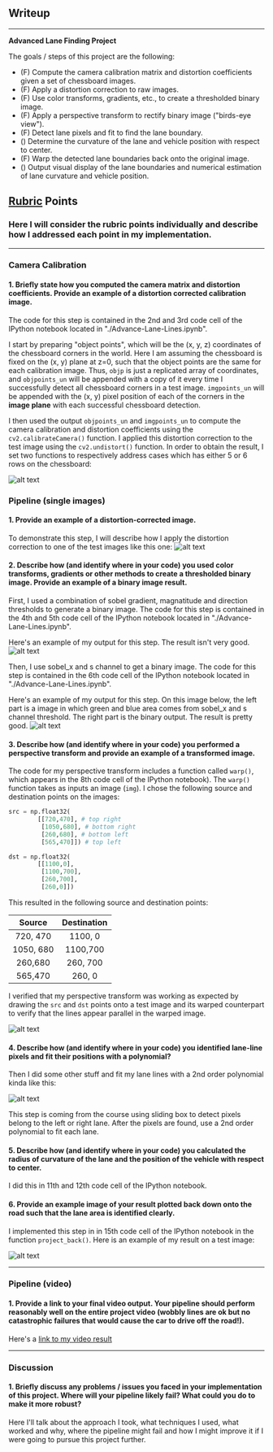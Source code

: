 ## Writeup

---

**Advanced Lane Finding Project**

The goals / steps of this project are the following:

* (F) Compute the camera calibration matrix and distortion coefficients given a set of chessboard images.
* (F) Apply a distortion correction to raw images.
* (F) Use color transforms, gradients, etc., to create a thresholded binary image.
* (F) Apply a perspective transform to rectify binary image ("birds-eye view").
* (F) Detect lane pixels and fit to find the lane boundary.
* () Determine the curvature of the lane and vehicle position with respect to center.
* (F) Warp the detected lane boundaries back onto the original image.
* () Output visual display of the lane boundaries and numerical estimation of lane curvature and vehicle position.

[//]: # (Image References)

[image1]: ./output_images/writeup_undistorted_image.jpg "Undistorted"
[image2]: ./test_images/test1.jpg "Road Transformed"
[image3]: ./output_images/combined.jpg "Binary Example 1"
[image4]: ./output_images/writeup_combined_hls_image.jpg "Binary Example 2"
[image5]: ./output_images/writeup_perspective_transformation.jpg "Perspective Transformation"
[image6]: ./output_images/writeup_fit_lane_lines.jpg "Fit lane lines"
[image7]: ./output_images/project_back.jpg "Project Back"
[video1]: ./project_video.mp4 "Video"

## [Rubric](https://review.udacity.com/#!/rubrics/571/view) Points

### Here I will consider the rubric points individually and describe how I addressed each point in my implementation.

---

### Camera Calibration

#### 1. Briefly state how you computed the camera matrix and distortion coefficients. Provide an example of a distortion corrected calibration image.

The code for this step is contained in the 2nd and 3rd code cell of the IPython notebook located in "./Advance-Lane-Lines.ipynb".

I start by preparing "object points", which will be the (x, y, z) coordinates of the chessboard corners in the world. Here I am assuming the chessboard is fixed on the (x, y) plane at z=0, such that the object points are the same for each calibration image.  Thus, `objp` is just a replicated array of coordinates, and `objpoints_un` will be appended with a copy of it every time I successfully detect all chessboard corners in a test image.  `imgpoints_un` will be appended with the (x, y) pixel position of each of the corners in the **image plane** with each successful chessboard detection.

I then used the output `objpoints_un` and `imgpoints_un` to compute the camera calibration and distortion coefficients using the `cv2.calibrateCamera()` function.  I applied this distortion correction to the test image using the `cv2.undistort()` function. In order to obtain the result, I set two functions to respectively address cases which has either 5 or 6 rows on the chessboard:

![alt text][image1]

### Pipeline (single images)

#### 1. Provide an example of a distortion-corrected image.

To demonstrate this step, I will describe how I apply the distortion correction to one of the test images like this one:
![alt text][image2]

#### 2. Describe how (and identify where in your code) you used color transforms, gradients or other methods to create a thresholded binary image.  Provide an example of a binary image result.

First, I used a combination of sobel gradient, magnatitude and direction thresholds to generate a binary image. The code for this step is contained in the 4th and 5th code cell of the IPython notebook located in "./Advance-Lane-Lines.ipynb".

Here's an example of my output for this step. The result isn't very good.
![alt text][image3]

Then, I use sobel_x and s channel to get a binary image. The code for this step is contained in the 6th code cell of the IPython notebook located in "./Advance-Lane-Lines.ipynb".

Here's an example of my output for this step. On this image below, the left part is a image in which green and blue area comes from sobel_x and s channel threshold. The right part is the binary output. The result is pretty good.
![alt text][image4]


#### 3. Describe how (and identify where in your code) you performed a perspective transform and provide an example of a transformed image.

The code for my perspective transform includes a function called `warp()`, which appears in the 8th code cell of the IPython notebook).  The `warp()` function takes as inputs an image (`img`).  I chose the following source and destination points on the images:

```python
src = np.float32(
        [[720,470], # top right
         [1050,680], # bottom right
         [260,680], # bottom left
         [565,470]]) # top left

dst = np.float32(
        [[1100,0],
         [1100,700],
         [260,700],
         [260,0]])
```

This resulted in the following source and destination points:

| Source        | Destination   |
|:-------------:|:-------------:|
| 720, 470     | 1100, 0        |
| 1050, 680      | 1100,700     |
| 260,680     | 260, 700   |
| 565,470     | 260, 0        |

I verified that my perspective transform was working as expected by drawing the `src` and `dst` points onto a test image and its warped counterpart to verify that the lines appear parallel in the warped image.

![alt text][image5]

#### 4. Describe how (and identify where in your code) you identified lane-line pixels and fit their positions with a polynomial?

Then I did some other stuff and fit my lane lines with a 2nd order polynomial kinda like this:

![alt text][image6]

This step is coming from the course using sliding box to detect pixels belong to the left or right lane. After the pixels are found, use a 2nd order polynomial to fit each lane.

#### 5. Describe how (and identify where in your code) you calculated the radius of curvature of the lane and the position of the vehicle with respect to center.

I did this in 11th and 12th code cell of the IPython notebook.

#### 6. Provide an example image of your result plotted back down onto the road such that the lane area is identified clearly.

I implemented this step in in 15th code cell of the IPython notebook in the function `project_back()`.  Here is an example of my result on a test image:

![alt text][image7]

---

### Pipeline (video)

#### 1. Provide a link to your final video output.  Your pipeline should perform reasonably well on the entire project video (wobbly lines are ok but no catastrophic failures that would cause the car to drive off the road!).

Here's a [link to my video result](./project_video.mp4)

---

### Discussion

#### 1. Briefly discuss any problems / issues you faced in your implementation of this project.  Where will your pipeline likely fail?  What could you do to make it more robust?

Here I'll talk about the approach I took, what techniques I used, what worked and why, where the pipeline might fail and how I might improve it if I were going to pursue this project further.

